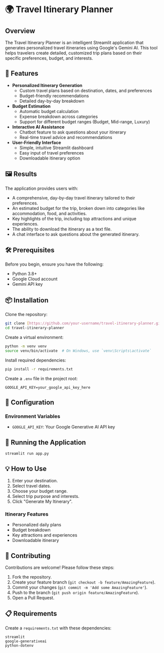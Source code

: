 # 🌍 Travel Itinerary Planner

## Overview
The Travel Itinerary Planner is an intelligent Streamlit application that generates personalized travel itineraries using Google's Gemini AI. This tool helps travelers create detailed, customized trip plans based on their specific preferences, budget, and interests.

## 🚀 Features
* **Personalized Itinerary Generation**
    * Custom travel plans based on destination, dates, and preferences
    * Budget-friendly recommendations
    * Detailed day-by-day breakdown
* **Budget Estimation**
    * Automatic budget calculation
    * Expense breakdown across categories
    * Support for different budget ranges (Budget, Mid-range, Luxury)
* **Interactive AI Assistance**
    * Chatbot feature to ask questions about your itinerary
    * Real-time travel advice and recommendations
* **User-Friendly Interface**
    * Simple, intuitive Streamlit dashboard
    * Easy input of travel preferences
    * Downloadable itinerary option

## 🖼️ Results
The application provides users with:

* A comprehensive, day-by-day travel itinerary tailored to their preferences.
* An estimated budget for the trip, broken down into categories like accommodation, food, and activities.
* Key highlights of the trip, including top attractions and unique experiences.
* The ability to download the itinerary as a text file.
* A chat interface to ask questions about the generated itinerary.

## 🛠️ Prerequisites
Before you begin, ensure you have the following:

* Python 3.8+
* Google Cloud account
* Gemini API key

## 📦 Installation
Clone the repository:
```bash
git clone [https://github.com/your-username/travel-itinerary-planner.git](https://github.com/your-username/travel-itinerary-planner.git)
cd travel-itinerary-planner
```
Create a virtual environment:
```bash
python -m venv venv
source venv/bin/activate  # On Windows, use `venv\Scripts\activate`
```
Install required dependencies:
```bash
pip install -r requirements.txt
```
Create a `.env` file in the project root:
```
GOOGLE_API_KEY=your_google_api_key_here
```

## 🔧 Configuration
### Environment Variables
* `GOOGLE_API_KEY`: Your Google Generative AI API key

## 🚀 Running the Application
```bash
streamlit run app.py
```

## 💡 How to Use
1.  Enter your destination.
2.  Select travel dates.
3.  Choose your budget range.
4.  Select trip purpose and interests.
5.  Click "Generate My Itinerary".

### Itinerary Features
* Personalized daily plans
* Budget breakdown
* Key attractions and experiences
* Downloadable itinerary

## 🤝 Contributing
Contributions are welcome! Please follow these steps:

1.  Fork the repository.
2.  Create your feature branch (`git checkout -b feature/AmazingFeature`).
3.  Commit your changes (`git commit -m 'Add some AmazingFeature'`).
4.  Push to the branch (`git push origin feature/AmazingFeature`).
5.  Open a Pull Request.

## 📋 Requirements
Create a `requirements.txt` with these dependencies:
```
streamlit
google-generativeai
python-dotenv
```
